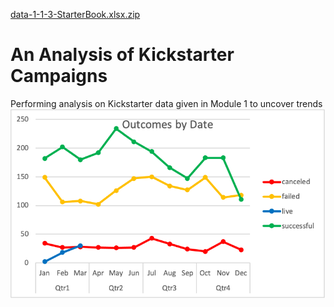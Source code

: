 [data-1-1-3-StarterBook.xlsx.zip](https://github.com/M-Outlaw/BootCamp-Mod-1-analysis/files/7108914/data-1-1-3-StarterBook.xlsx.zip)
# An Analysis of Kickstarter Campaigns
Performing analysis on Kickstarter data given in Module 1 to uncover trends
![image graph](https://github.com/M-Outlaw/BootCamp-Mod-1-analysis/blob/main/DateOutcomesGraph.png)
